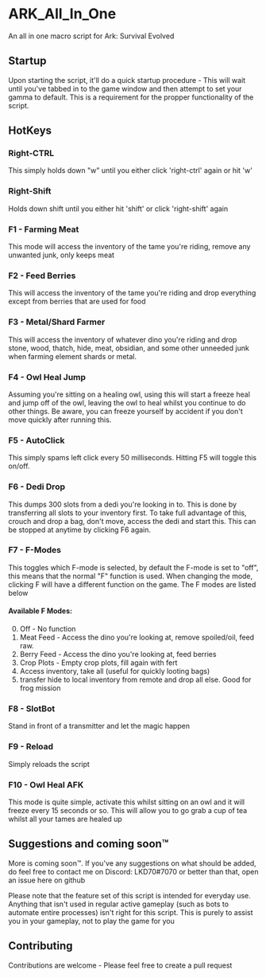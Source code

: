 # ARK_All_In_One
An all in one macro script for Ark: Survival Evolved

## Startup

Upon starting the script, it'll do a quick startup procedure - This will wait until you've tabbed
in to the game window and then attempt to set your gamma to default. This is a requirement for the
propper functionality of the script.

## HotKeys

### Right-CTRL

This simply holds down "w" until you either click 'right-ctrl' again or hit 'w'

### Right-Shift

Holds down shift until you either hit 'shift' or click 'right-shift' again

### F1 - Farming Meat

This mode will access the inventory of the tame you're riding, remove any unwanted junk, only keeps 
meat

### F2 - Feed Berries

This will access the inventory of the tame you're riding and drop everything except from berries 
that are used for food

### F3 - Metal/Shard Farmer

This will access the inventory of whatever dino you're riding and drop stone, wood, thatch, hide, 
meat, obsidian, and some other unneeded junk when farming element shards or metal.

### F4 - Owl Heal Jump

Assuming you're sitting on a healing owl, using this will start a freeze heal and jump off of the 
owl, leaving the owl to heal whilst you continue to do other things. Be aware, you can freeze 
yourself by accident if you don't move quickly after running this.

### F5 - AutoClick

This simply spams left click every 50 milliseconds. Hitting F5 will toggle this on/off.

### F6 - Dedi Drop

This dumps 300 slots from a dedi you're looking in to. This is done by transferring all slots to 
your inventory first. To take full advantage of this, crouch and drop a bag, don't move, access the 
dedi and start this. This can be stopped at anytime by clicking F6 again.

### F7 - F-Modes

This toggles which F-mode is selected, by default the F-mode is set to "off", this means that the 
normal "F" function is used. When changing the mode, clicking F will have a different function on 
the game. The F modes are listed below

#### Available F Modes:

0. Off - No function
1. Meat Feed - Access the dino you're looking at, remove spoiled/oil, feed raw. 
2. Berry Feed - Access the dino you're looking at, feed berries
3. Crop Plots - Empty crop plots, fill again with fert
4. Access inventory, take all (useful for quickly looting bags)
5. transfer hide to local inventory from remote and drop all else. Good for frog mission

### F8 - SlotBot

Stand in front of a transmitter and let the magic happen

### F9 - Reload

Simply reloads the script

### F10 - Owl Heal AFK

This mode is quite simple, activate this whilst sitting on an owl and it will freeze every 15 seconds or so. This will allow you to go grab a cup of tea whilst all your tames are healed up


## Suggestions and coming soon™

More is coming soon™. If you've any suggestions on what should be added, do feel free to contact me on Discord: LKD70\#7070 or better than that, open an issue here on github

Please note that the feature set of this script is intended for everyday use. Anything that isn't used in regular active gameplay (such as bots to automate entire processes) isn't right for this script. This is purely to assist you in your gameplay, not to play the game for you

## Contributing

Contributions are welcome - Please feel free to create a pull request
